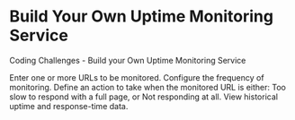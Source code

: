 # Build Your Own Uptime Monitoring Service
Coding Challenges - Build your Own Uptime Monitoring Service

Enter one or more URLs to be monitored.
Configure the frequency of monitoring.
Define an action to take when the monitored URL is either:
Too slow to respond with a full page, or
Not responding at all.
View historical uptime and response-time data.


